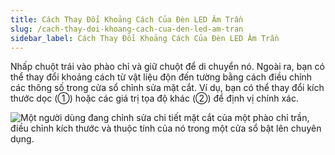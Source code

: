 ```yaml
---
title: Cách Thay Đổi Khoảng Cách Của Đèn LED Âm Trần
slug: /cach-thay-doi-khoang-cach-cua-den-led-am-tran
sidebar_label: Cách Thay Đổi Khoảng Cách Của Đèn LED Âm Trần
---
```


Nhấp chuột trái vào phào chỉ và giữ chuột để di chuyển nó. Ngoài ra, bạn có thể thay đổi khoảng cách từ vật liệu độn đến tường bằng cách điều chỉnh các thông số trong cửa sổ chỉnh sửa mặt cắt. Ví dụ, bạn có thể thay đổi kích thước dọc (①) hoặc các giá trị tọa độ khác (②) để định vị chính xác.

![Một người dùng đang chỉnh sửa chi tiết mặt cắt của một phào chỉ trần, điều chỉnh kích thước và thuộc tính của nó trong một cửa sổ bật lên chuyên dụng.](https://storage.googleapis.com/jegavn_kb/image_jegavn/740.1.jpg)